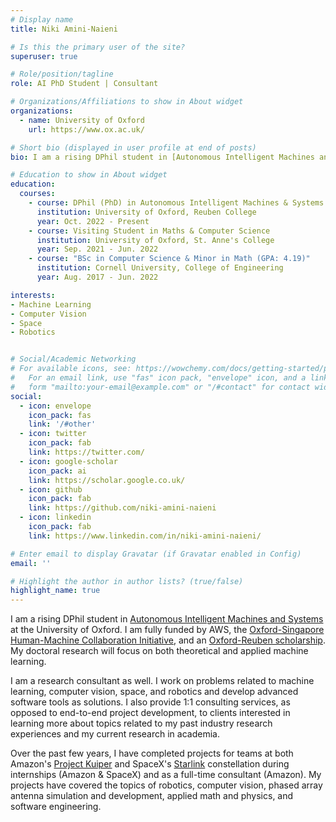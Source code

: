 ```yaml
---
# Display name
title: Niki Amini-Naieni

# Is this the primary user of the site?
superuser: true

# Role/position/tagline
role: AI PhD Student | Consultant  

# Organizations/Affiliations to show in About widget
organizations:
  - name: University of Oxford
    url: https://www.ox.ac.uk/

# Short bio (displayed in user profile at end of posts)
bio: I am a rising DPhil student in [Autonomous Intelligent Machines and Systems](https://www.ox.ac.uk/admissions/graduate/courses/autonomous-intelligent-machines-and-systems) at the University of Oxford and a research consultant. My research interests and areas of expertise include machine learning, computer vision, space, and robotics.

# Education to show in About widget
education:
  courses:
    - course: DPhil (PhD) in Autonomous Intelligent Machines & Systems
      institution: University of Oxford, Reuben College
      year: Oct. 2022 - Present
    - course: Visiting Student in Maths & Computer Science
      institution: University of Oxford, St. Anne's College
      year: Sep. 2021 - Jun. 2022
    - course: "BSc in Computer Science & Minor in Math (GPA: 4.19)"
      institution: Cornell University, College of Engineering
      year: Aug. 2017 - Jun. 2022

interests:
- Machine Learning
- Computer Vision
- Space
- Robotics


# Social/Academic Networking
# For available icons, see: https://wowchemy.com/docs/getting-started/page-builder/#icons
#   For an email link, use "fas" icon pack, "envelope" icon, and a link in the
#   form "mailto:your-email@example.com" or "/#contact" for contact widget.
social:
  - icon: envelope
    icon_pack: fas
    link: '/#other'
  - icon: twitter
    icon_pack: fab
    link: https://twitter.com/
  - icon: google-scholar 
    icon_pack: ai
    link: https://scholar.google.co.uk/
  - icon: github
    icon_pack: fab
    link: https://github.com/niki-amini-naieni
  - icon: linkedin
    icon_pack: fab
    link: https://www.linkedin.com/in/niki-amini-naieni/

# Enter email to display Gravatar (if Gravatar enabled in Config)
email: ''

# Highlight the author in author lists? (true/false)
highlight_name: true
---
```


I am a rising DPhil student in [Autonomous Intelligent Machines and Systems](https://www.ox.ac.uk/admissions/graduate/courses/autonomous-intelligent-machines-and-systems) at the University of Oxford. I am fully funded by AWS, the [Oxford-Singapore Human-Machine Collaboration Initiative](https://www.mpls.ox.ac.uk/latest/upcoming-events/oxford-2013-singapore-human-machine-collaboration-launch-event), and an [Oxford-Reuben scholarship](https://reuben.ox.ac.uk/funding-your-studies). My doctoral research will focus on both theoretical and applied machine learning. 

I am a research consultant as well. I work on problems related to machine learning, computer vision, space, and robotics and develop advanced software tools as solutions. I also provide 1:1 consulting services, as opposed to end-to-end project development, to clients interested in learning more about topics related to my past industry research experiences and my current research in academia.

Over the past few years, I have completed projects for teams at both Amazon's [Project Kuiper](https://en.wikipedia.org/wiki/Kuiper_Systems) and SpaceX's [Starlink](https://www.starlink.com/) constellation during internships (Amazon & SpaceX) and as a full-time consultant (Amazon). My projects have covered the topics of robotics, computer vision, phased array antenna simulation and development, applied math and physics, and software engineering.
